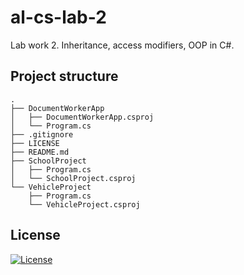 # al-cs-lab-2
Lab work 2. Inheritance, access modifiers, OOP in C#.

## Project structure
```
.
├── DocumentWorkerApp
│   ├── DocumentWorkerApp.csproj
│   └── Program.cs
├── .gitignore
├── LICENSE
├── README.md
├── SchoolProject
│   ├── Program.cs
│   └── SchoolProject.csproj
└── VehicleProject
    ├── Program.cs
    └── VehicleProject.csproj
```

## License
[![License](https://img.shields.io/badge/GNU_GPL-v3-red?logo=gnu)](./LICENSE)
